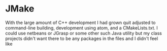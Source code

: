 # JMake
With the large amount of C++ development I had grown quit adjusted to command-line building, development using atom, and a CMakeLists.txt. I could use netbeans or JGrasp or some other such Java utility but my class projects didn't want there to be any packages in the files and I didn't feel like 

